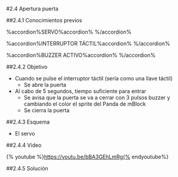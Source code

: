 #2.4 Apertura puerta

##2.4.1 Conocimientos previos

%accordion%SERVO%accordion%
%/accordion%

%accordion%INTERRUPTOR TÁCTIL%accordion%
%/accordion%

%accordion%BUZZER ACTIVO%accordion%
%/accordion%


##2.4.2 Objetivo

* Cuando se pulse el interruptor táctil (sería como una llave táctil)
    * Se abre la puerta
* Al cabo de 5 segundos, tiempo suficiente para entrar
    * Se avisa que la puerta se va a cerrar con 3 pulsos buzzer y cambiando el color el sprite del Panda de mBlock
    * Se cierra la puerta
    
##2.4.3 Esquema

* El servo 

##2.4.4 Video

{% youtube %}https://youtu.be/bBA3GEhLmRg{% endyoutube%}

##2.4.5 Solución